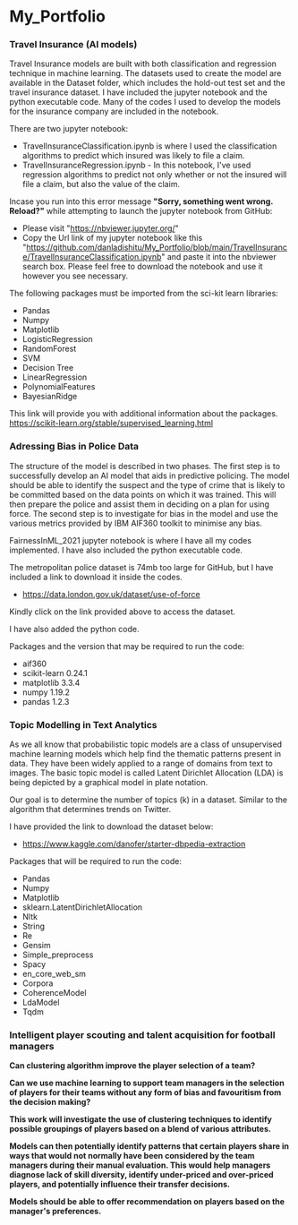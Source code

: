 # My_Portfolio

### Travel Insurance (AI models)
Travel Insurance models are built with both classification and regression technique in machine learning.
The datasets used to create the model are available in the Dataset folder, which includes the hold-out test set and the travel insurance dataset.
I have included the jupyter notebook and the python executable code. Many of the codes I used to develop the models for the insurance company are included in the notebook.

There are two jupyter notebook:
* TravelInsuranceClassification.ipynb is where I used the classification algorithms to predict which insured was likely to file a claim.
* TravelInsuranceRegression.ipynb - In this notebook, I've used regression algorithms to predict not only whether or not the insured will file a claim, but also the value of the claim.

Incase you run into this error message **"Sorry, something went wrong. Reload?"**  while attempting to launch the jupyter notebook from GitHub:
* Please visit "https://nbviewer.jupyter.org/" 
* Copy the Url link of my jupyter notebook like this "https://github.com/danladishitu/My_Portfolio/blob/main/TravelInsurance/TravelInsuranceClassification.ipynb" and paste it into the nbviewer search box. Please feel free to download the notebook and use it however you see necessary.

The following packages must be imported from the sci-kit learn libraries:
* Pandas
* Numpy
* Matplotlib
* LogisticRegression
* RandomForest
* SVM
* Decision Tree
* LinearRegression
* PolynomialFeatures
* BayesianRidge

This link will provide you with additional information about the packages.  https://scikit-learn.org/stable/supervised_learning.html

### Adressing Bias in Police Data
The structure of the model is described in two phases. The first step is to successfully develop an AI model that aids in predictive policing. The model should be able to identify the suspect and the type of crime that is likely to be committed based on the data points on which it was trained. This will then prepare the police and assist them in deciding on a plan for using force. The second step is to investigate for bias in the model and use the various metrics provided by IBM AIF360 toolkit to minimise any bias.

FairnessInML_2021 jupyter notebook is where I have all my codes implemented. I have also included the python executable code. 

The metropolitan police dataset is 74mb too large for GitHub, but I have included a link to download it inside the codes.
* https://data.london.gov.uk/dataset/use-of-force

Kindly click on the link provided above to access the dataset.

I have also added the python code.

Packages and the version that may be required to run the code: 
* aif360
* scikit-learn 0.24.1 
* matplotlib 3.3.4 
* numpy 1.19.2 
* pandas 1.2.3

### Topic Modelling in Text Analytics
As we all know that probabilistic topic models are a class of unsupervised machine learning models which help find the thematic patterns present in data. They have been widely applied to a range of domains from text to images. The basic topic model is called Latent Dirichlet Allocation (LDA) is being depicted by a graphical model in plate notation.

Our goal is to determine the number of topics (k) in a dataset. Similar to the algorithm that determines trends on Twitter. 

I have provided the link to download the dataset below:
* https://www.kaggle.com/danofer/starter-dbpedia-extraction

Packages that will be required to run the code:

* Pandas 
* Numpy
* Matplotlib
* sklearn.LatentDirichletAllocation
* Nltk
* String
* Re
* Gensim
* Simple_preprocess
* Spacy
* en_core_web_sm
* Corpora
* CoherenceModel
* LdaModel
* Tqdm

### Intelligent player scouting and talent acquisition for football managers

**Can clustering algorithm improve the player selection of a team?**

**Can we use machine learning to support team managers in the selection of players for their teams without any form of bias and favouritism from the decision making?**

**This work will investigate the use of clustering techniques to identify possible groupings of players based on a blend of various attributes.**

**Models can then potentially identify patterns that certain players share in ways that would not normally have been considered by the team managers during their manual evaluation. This would help managers diagnose lack of skill diversity, identify under-priced and over-priced players, and potentially influence their transfer decisions.**

**Models should be able to offer recommendation on players based on the manager's preferences.**



